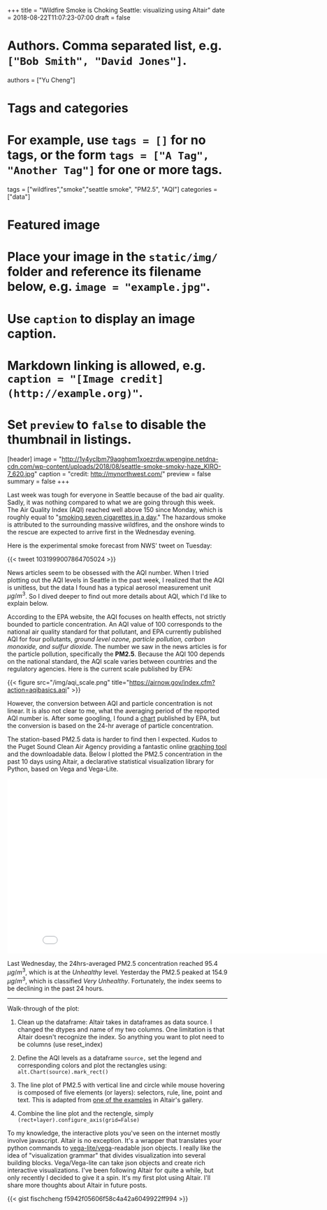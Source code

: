 +++
title = "Wildfire Smoke is Choking Seattle: visualizing using Altair"
date = 2018-08-22T11:07:23-07:00
draft = false

# Authors. Comma separated list, e.g. `["Bob Smith", "David Jones"]`.
authors = ["Yu Cheng"]

# Tags and categories
# For example, use `tags = []` for no tags, or the form `tags = ["A Tag", "Another Tag"]` for one or more tags.
tags = ["wildfires","smoke","seattle smoke", "PM2.5", "AQI"]
categories = ["data"]

# Featured image
# Place your image in the `static/img/` folder and reference its filename below, e.g. `image = "example.jpg"`.
# Use `caption` to display an image caption.
#   Markdown linking is allowed, e.g. `caption = "[Image credit](http://example.org)"`.
# Set `preview` to `false` to disable the thumbnail in listings.
[header]
image = "http://1y4yclbm79aqghpm1xoezrdw.wpengine.netdna-cdn.com/wp-content/uploads/2018/08/seattle-smoke-smoky-haze_KIRO-7_620.jpg"
caption = "credit: http://mynorthwest.com/"
preview = false
summary = false
+++

Last week was tough for everyone in Seattle because of the bad air quality. Sadly, it was nothing compared to what we are going through this week. The Air Quality Index (AQI) reached well above 150 since Monday, which is roughly equal to "[smoking seven cigarettes in a day](https://www.vox.com/energy-and-environment/2018/8/21/17761908/seattle-air-quality-haze-smoke-wildfire-health)." The hazardous smoke is attributed to the surrounding massive wildfires, and the onshore winds to the rescue are expected to arrive first in the Wednesday evening. 

Here is the experimental smoke forecast from NWS' tweet on Tuesday:

{{< tweet 1031999007864705024 >}}

News articles seem to be obsessed with the AQI number. When I tried plotting out the AQI levels in Seattle in the past week, I realized that the AQI is unitless, but the data I found has a typical aerosol measurement unit $\mu g/m^{3}$. So I dived deeper to find out more details about AQI, which I'd like to explain below.

According to the EPA website, the AQI focuses on health effects, not strictly bounded to particle concentration. An AQI value of 100 corresponds to the national air quality standard for that pollutant, and EPA currently published AQI for four pollutants, *ground level ozone, particle pollution, carbon monoxide, and sulfur dioxide.* The number we saw in the news articles is for the particle pollution, specifically the **PM2.5**. Because the AQI 100 depends on the national standard, the AQI scale varies between countries and the regulatory agencies. Here is the current scale published by EPA:

{{< figure src="/img/aqi_scale.png" title="https://airnow.gov/index.cfm?action=aqibasics.aqi" >}}

However, the conversion between AQI and particle concentration is not linear. It is also not clear to me, what the averaging period of the reported AQI number is. After some googling, I found a [chart](https://www.epa.gov/sites/production/files/2014-05/documents/zell-aqi.pdf) published by EPA, but the conversion is based on the 24-hr average of particle concentration. 

The station-based PM2.5 data is harder to find then I expected. Kudos to the Puget Sound Clean Air Agency providing a fantastic online [graphing tool](https://secure.pscleanair.org/AirGraphing//AirGraphing) and the downloadable data. Below I plotted the PM2.5 concentration in the past 10 days using Altair, a declarative statistical visualization library for Python, based on Vega and Vega-Lite.

<iframe id="altairchart"
    src="/img/AQI_0810_0822_24hrs.html" width=850 height=400 
    scrolling="no" frameborder="no">
</iframe>

Last Wednesday, the 24hrs-averaged PM2.5 concentration reached 95.4 $\mu g/m^{3}$, which is at the *Unhealthy* level. Yesterday the PM2.5 peaked at 154.9 $\mu g/m^{3}$, which is classified *Very Unhealthy*. Fortunately, the index seems to be declining in the past 24 hours. 


---

Walk-through of the plot: 

1. Clean up the dataframe: Altair takes in dataframes as data source. I changed the dtypes and name of my two columns. One limitation is that Altair doesn't recognize the index. So anything you want to plot need to be columns (use reset_index)

2.  Define the AQI levels as a dataframe `source,` set the legend and corresponding colors and plot the rectangles using: `alt.Chart(source).mark_rect()`

3. The line plot of PM2.5  with vertical line and circle while mouse hovering is composed of five elements (or layers): selectors, rule, line, point and text. This is adapted from [one of the examples](https://altair-viz.github.io/gallery/multiline_tooltip.html) in Altair's gallery.

4. Combine the line plot and the rectengle, simply `(rect+layer).configure_axis(grid=False)`


To my knowledge, the interactive plots you've seen on the internet mostly involve javascript. Altair is no exception. It's a wrapper that translates your python commands to [vega-lite/vega](https://vega.github.io/vega-lite/)-readable json objects. I really like the idea of "visualization grammar" that divides visualization into several building blocks. Vega/Vega-lite can take json objects and create rich interactive visualizations. I've been following Altair for quite a while, but only recently I decided to give it a spin. It's my first plot using Altair. I'll share more thoughts about Altair in future posts.

{{< gist fischcheng f5942f05606f58c4a42a6049922ff994 >}}





















